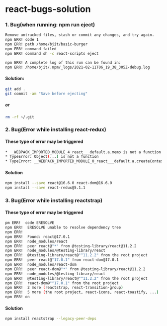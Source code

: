 # react-bugs-solution
### 1. Bug(when running: npm run eject)
```sh
Remove untracked files, stash or commit any changes, and try again.
npm ERR! code 1
npm ERR! path /home/bjit/basic-burger
npm ERR! command failed
npm ERR! command sh -c react-scripts eject

npm ERR! A complete log of this run can be found in:
npm ERR! /home/bjit/.npm/_logs/2021-02-11T06_19_38_305Z-debug.log
```

#### Solution:
```sh
git add .
git commit -am "Save before ejecting"

```
##### or
```sh
rm -rf ~/.git
```
### 2. Bug(Error while installing react-redux)
#### These type of error may be triggered
```sh
* __WEBPACK_IMPORTED_MODULE_4_react___default.a.memo is not a function
* TypeError: Object(...) is not a function
* TypeError: __WEBPACK_IMPORTED_MODULE_0_react___default.a.createContext is not a function
```
#### Solution
```sh
npm install --save react@16.6.0 react-dom@16.6.0
npm install --save react-redux@5.1.1

```

### 3. Bug(Error while installing reactstrap)
#### These type of error may be triggered
```sh
pm ERR!  code ERESOLVE
npm ERR!  ERESOLVE unable to resolve dependency tree
npm ERR! 
npm ERR!  Found: react@17.0.1
npm ERR!  node_modules/react
npm ERR!  peer react@"*" from @testing-library/react@11.2.2
npm ERR!  node_modules/@testing-library/react
npm ERR!  @testing-library/react@"^11.2.2" from the root project
npm ERR!  peer react@"17.0.1" from react-dom@17.0.1
npm ERR!  node_modules/react-dom
npm ERR!  peer react-dom@"*" from @testing-library/react@11.2.2
npm ERR!  node_modules/@testing-library/react
npm ERR!  @testing-library/react@"^11.2.2" from the root project
npm ERR!  react-dom@"^17.0.1" from the root project
npm ERR!  2 more (reactstrap, react-transition-group)
npm ERR!  5 more (the root project, react-icons, react-toastify, ...)
npm ERR! on
```
#### Solution
```sh
npm install reactstrap --legacy-peer-deps

```



